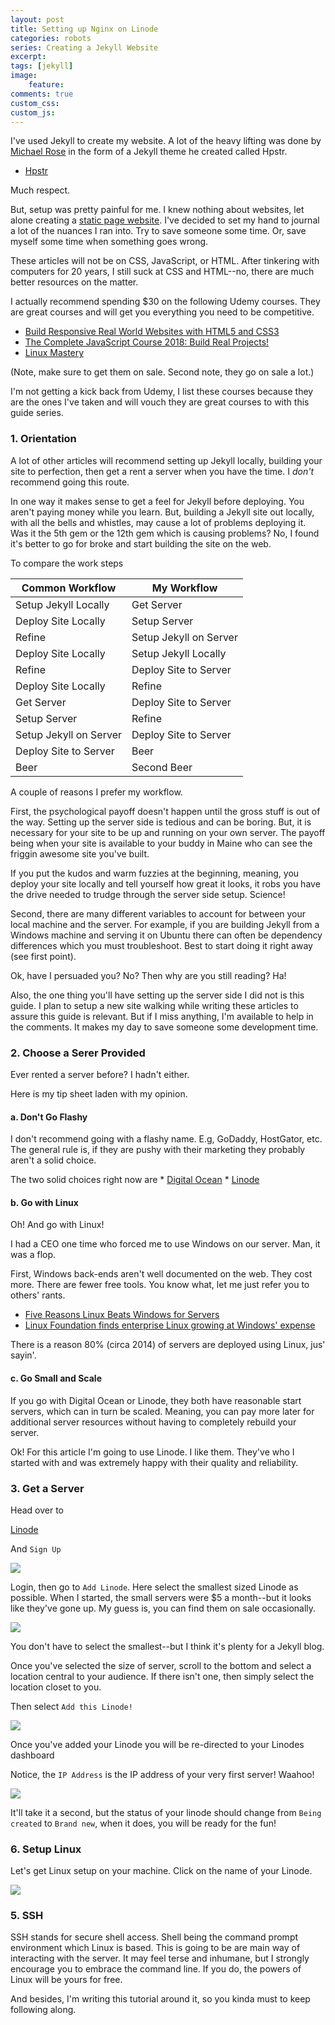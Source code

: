 ```yaml
---
layout: post
title: Setting up Nginx on Linode
categories: robots
series: Creating a Jekyll Website
excerpt:
tags: [jekyll]
image: 
    feature: 
comments: true
custom_css:
custom_js: 
---
```


I've used Jekyll to create my website.  A lot of the heavy lifting was done by [Michael Rose](https://mademistakes.com/about/) in the form of a Jekyll theme he created called Hpstr.

* [Hpstr](https://mademistakes.com/work/hpstr-jekyll-theme/)

Much respect.

But, setup was pretty painful for me.  I knew nothing about websites, let alone creating a [static page website](https://en.wikipedia.org/wiki/Static_web_page). I've decided to set my hand to journal a lot of the nuances I ran into.  Try to save someone some time.  Or, save myself some time when something goes wrong.

These articles will not be on CSS, JavaScript, or HTML.  After tinkering with computers for 20 years, I still suck at CSS and HTML--no, there are much better resources on the matter.  

I actually recommend spending $30 on the following Udemy courses.  They are great courses and will get you everything you need to be competitive.

* [Build Responsive Real World Websites with HTML5 and CSS3](https://www.udemy.com/design-and-develop-a-killer-website-with-html5-and-css3)
* [The Complete JavaScript Course 2018: Build Real Projects!](https://www.udemy.com/the-complete-javascript-course/)
* [Linux Mastery](https://www.udemy.com/linux-mastery/)

(Note, make sure to get them on sale.  Second note, they go on sale a lot.)

I'm not getting a kick back from Udemy, I list these courses because they are the ones I've taken and will vouch they are great courses to with this guide series.

### 1. Orientation

A lot of other articles will recommend setting up Jekyll locally, building your site to perfection, then get a rent a server when you have the time.  I _don't_ recommend going this route.

In one way it makes sense to get a feel for Jekyll before deploying.  You aren't paying money while you learn.  But, building a Jekyll site out locally, with all the bells and whistles, may cause a lot of problems deploying it.  Was it the 5th gem or the 12th gem which is causing problems?  No, I found it's better to go for broke and start building the site on the web.

To compare the work steps


| Common Workflow        | My Workflow            |
| ---------------------- | ---------------------- |
| Setup Jekyll Locally   | Get Server             |
| Deploy Site Locally    | Setup Server           |
| Refine                 | Setup Jekyll on Server |
| Deploy Site Locally    | Setup Jekyll Locally   |
| Refine                 | Deploy Site to Server  |
| Deploy Site Locally    | Refine                 |
| Get Server             | Deploy Site to Server  |
| Setup Server           | Refine                 |
| Setup Jekyll on Server | Deploy Site to Server  |
| Deploy Site to Server  | Beer                   |
| Beer                   | Second Beer            |

 A couple of reasons I prefer my workflow.

 First, the psychological payoff doesn't happen until the gross stuff is out of the way.  Setting up the server side is tedious and can be boring.  But, it is necessary for your site to be up and running on your own server.  The payoff being when your site is available to your buddy in Maine who can see the friggin awesome site you've built.

 If you put the kudos and warm fuzzies at the beginning, meaning, you deploy your site locally and tell yourself how great it looks, it robs you have the drive needed to trudge through the server side setup.  Science!

 Second, there are many different variables to account for between your local machine and the server.  For example, if you are building Jekyll from a Windows machine and serving it on Ubuntu there can often be dependency differences which you must troubleshoot.  Best to start doing it right away (see first point).

 Ok, have I persuaded you?  No?  Then why are you still reading? Ha!

Also, the one thing you'll have setting up the server side I did not is this guide.  I plan to setup a new site walking while writing these articles to assure this guide is relevant.  But if I miss anything, I'm available to help in the comments.  It makes my day to save someone some development time.


### 2. Choose a Serer Provided
Ever rented a server before? I hadn't either.  

Here is my tip sheet laden with my opinion.

#### a. Don't Go Flashy
I don't recommend going with a flashy name.  E.g, GoDaddy, HostGator, etc.  The general rule is, if they are pushy with their marketing they probably aren't a solid choice.

The two solid choices right now are
    * [Digital Ocean](https://www.digitalocean.com/)
    * [Linode](https://www.linode.com/)

#### b. Go with Linux
Oh! And go with Linux!

I had a CEO one time who forced me to use Windows on our server.  Man, it was a flop.  

First, Windows back-ends aren't well documented on the web.  They cost more.  There are fewer free tools.  You know what, let me just refer you to others' rants.

* [Five Reasons Linux Beats Windows for Servers](https://www.pcworld.com/article/204423/why_linux_beats_windows_for_servers.html)
* [Linux Foundation finds enterprise Linux growing at Windows' expense](https://www.zdnet.com/article/linux-foundation-finds-enterprise-linux-growing-at-windows-expense/)

There is a reason 80% (circa 2014) of servers are deployed using Linux, jus' sayin'.

#### c. Go Small and Scale
If you go with Digital Ocean or Linode, they both have reasonable start servers, which can in turn be scaled.  Meaning, you can pay more later for additional server resources without having to completely rebuild your server.

Ok!  For this article I'm going to use Linode.  I like them.  They've who I started with and was extremely happy with their quality and reliability.

### 3. Get a Server

Head over to 

[Linode](https://linode.com)

And `Sign Up`

![](https://ladvien.com/images/sign_up_lindode.png)

Login, then go to `Add Linode`.  Here select the smallest sized Linode as possible.  When I started, the small servers were $5 a month--but it looks like they've gone up.  My guess is, you can find them on sale occasionally.
 
![](https://ladvien.com/images/smallest_linode_server.png)

You don't have to select the smallest--but I think it's plenty for a Jekyll blog.

Once you've selected the size of server, scroll to the bottom and select a location central to your audience.  If there isn't one, then simply select the location closet to you.

Then select `Add this Linode!`

![](https://ladvien.com/images/set_location_add_linode.png)

Once you've added your Linode you will be re-directed to your Linodes dashboard

Notice, the `IP Address` is the IP address of your very first server! Waahoo!

![](https://ladvien.com/images/linode_dashboard.png)

It'll take it a second, but the status of your linode should change from `Being created` to `Brand new`, when it does, you will be ready for the fun!

### 6. Setup Linux

Let's get Linux setup on your machine.  Click on the name of your Linode.

![](https://ladvien.com/images/your_linode_name.png)

### 5. SSH
SSH stands for secure shell access.  Shell being the command prompt environment which Linux is based.  This is going to be are main way of interacting with the server.  It may feel terse and inhumane, but I strongly encourage you to embrace the command line.  If you do, the powers of Linux will be yours for free.

And besides, I'm writing this tutorial around it, so you kinda must to keep following along.

